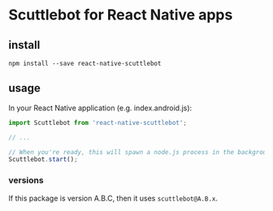 # Scuttlebot for React Native apps

## install

`npm install --save react-native-scuttlebot`

## usage

In your React Native application (e.g. index.android.js):

```js
import Scuttlebot from 'react-native-scuttlebot';

// ...

// When you're ready, this will spawn a node.js process in the background:
Scuttlebot.start();
```

### versions

If this package is version A.B.C, then it uses `scuttlebot@A.B.x`.
